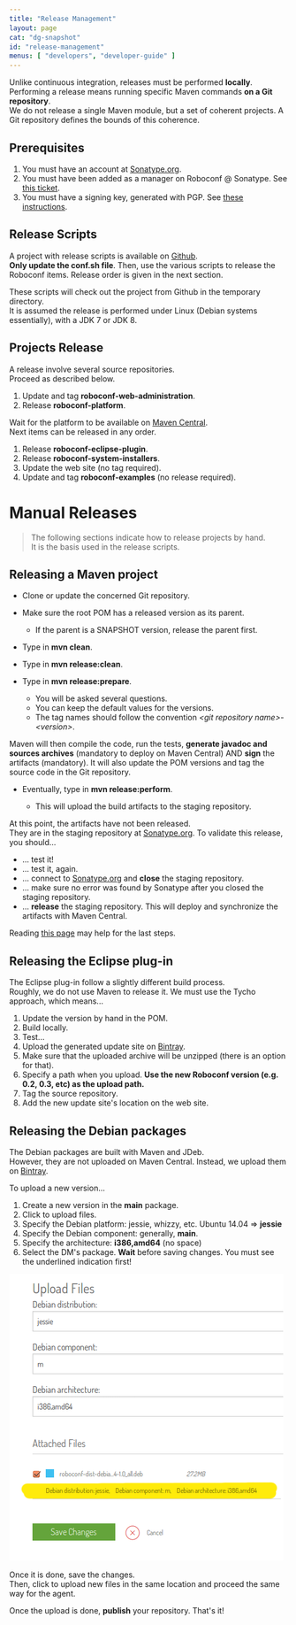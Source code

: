 ```yaml
---
title: "Release Management"
layout: page
cat: "dg-snapshot"
id: "release-management"
menus: [ "developers", "developer-guide" ]
---
```


Unlike continuous integration, releases must be performed **locally**.  
Performing a release means running specific Maven commands **on a Git repository**.  
We do not release a single Maven module, but a set of coherent projects. A Git repository defines the bounds of this coherence.

## Prerequisites

1. You must have an account at [Sonatype.org](https://oss.sonatype.org/).
2. You must have been added as a manager on Roboconf @ Sonatype. See [this ticket](https://issues.sonatype.org/browse/OSSRH-11576).
3. You must have a signing key, generated with PGP. See [these instructions](http://central.sonatype.org/pages/working-with-pgp-signatures.html).

## Release Scripts

A project with release scripts is available on [Github](https://github.com/roboconf/roboconf-release-scripts).  
**Only update the conf.sh file**. Then, use the various scripts to release the Roboconf items. Release order is given in the next section.

These scripts will check out the project from Github in the temporary directory.  
It is assumed the release is performed under Linux (Debian systems essentially), with a JDK 7 or JDK 8.


## Projects Release

A release involve several source repositories.  
Proceed as described below.

1. Update and tag **roboconf-web-administration**.
2. Release **roboconf-platform**.

Wait for the platform to be available on [Maven Central](http://repo1.maven.org/maven2/net/roboconf/roboconf-core/).  
Next items can be released in any order.

1. Release **roboconf-eclipse-plugin**.
2. Release **roboconf-system-installers**.
3. Update the web site (no tag required).
4. Update and tag **roboconf-examples** (no release required).


# Manual Releases

> The following sections indicate how to release projects by hand.  
> It is the basis used in the release scripts.


## Releasing a Maven project

* Clone or update the concerned Git repository.  
* Make sure the root POM has a released version as its parent.

	* If the parent is a SNAPSHOT version, release the parent first.

<!-- -->

* Type in **mvn clean**.
* Type in **mvn release:clean**.
* Type in **mvn release:prepare**.

	* You will be asked several questions.
	* You can keep the default values for the versions.
	* The tag names should follow the convention *&lt;git repository name&gt;-&lt;version&gt;*.

Maven will then compile the code, run the tests, **generate javadoc and sources archives** (mandatory to deploy on Maven Central) 
AND **sign** the artifacts (mandatory). It will also update the POM versions and tag the source code in the Git repository.

* Eventually, type in **mvn release:perform**.

	* This will upload the build artifacts to the staging repository.

At this point, the artifacts have not been released.  
They are in the staging repository at [Sonatype.org](https://oss.sonatype.org/). To validate this release, you should...

* ... test it!
* ... test it, again.
* ... connect to [Sonatype.org](https://oss.sonatype.org/) and **close** the staging repository.
* ... make sure no error was found by Sonatype after you closed the staging repository.
* ... **release** the staging repository. This will deploy and synchronize the artifacts with Maven Central.

Reading [this page](http://central.sonatype.org/pages/releasing-the-deployment.html) may help for the last steps.


## Releasing the Eclipse plug-in

The Eclipse plug-in follow a slightly different build process.  
Roughly, we do not use Maven to release it. We must use the Tycho approach, which means...

1. Update the version by hand in the POM.
2. Build locally.
3. Test...
4. Upload the generated update site on [Bintray](https://bintray.com/roboconf/roboconf-eclipse).
5. Make sure that the uploaded archive will be unzipped (there is an option for that).
6. Specify a path when you upload. **Use the new Roboconf version (e.g. 0.2, 0.3, etc) as the upload path.**
7. Tag the source repository.
8. Add the new update site's location on the web site.


## Releasing the Debian packages

The Debian packages are built with Maven and JDeb.  
However, they are not uploaded on Maven Central. Instead, we upload them on [Bintray](https://bintray.com/roboconf/roboconf-debian-packages).

To upload a new version...

1. Create a new version in the **main** package.
2. Click to upload files.
3. Specify the Debian platform: jessie, whizzy, etc. Ubuntu 14.04 => **jessie**
4. Specify the Debian component: generally, **main**.
5. Specify the architecture: **i386,amd64** (no space)
6. Select the DM's package. **Wait** before saving changes. You must see the underlined indication first!

<img src="/resources/img/upload-debian-packages.png" alt="Upload Debian packages on Bintray" />

Once it is done, save the changes.  
Then, click to upload new files in the same location and proceed the same way for the agent.

Once the upload is done, **publish** your repository. That's it!
